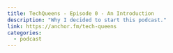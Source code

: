 ```yaml
---
title: TechQueens - Episode 0 - An Introduction
description: "Why I decided to start this podcast."
link: https://anchor.fm/tech-queens
categories:
  - podcast
---
```

